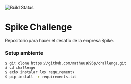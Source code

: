 ![Build Status](https://www.repostatus.org/badges/latest/concept.svg)

# Spike Challenge

Repositorio para hacer el desafío de la empresa Spike.


### Setup ambiente

```sh
$ git clone https://github.com/matheus695p/challenge.git
$ cd challenge
$ echo instalar los requirements
$ pip install -r requirements.txt
```


```sh

```
